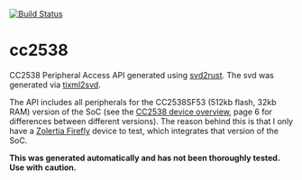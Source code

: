 [![Build Status](https://travis-ci.com/pipex/cc2538.svg?branch=master)](https://travis-ci.com/pipex/cc2538)

# cc2538

CC2538 Peripheral Access API generated using [svd2rust](https://github.com/rust-embedded/svd2rust). The svd was generated via [tixml2svd](https://github.com/dhoove/tixml2svd).

The API includes all peripherals for the CC2538SF53 (512kb flash, 32kb RAM) version of the SoC (see the [CC2538 device overview](http://www.ti.com/lit/ds/symlink/cc2538.pdf), page 6 for differences between different versions). The reason behind this is that I only have a [Zolertia Firefly](https://github.com/Zolertia/Resources/wiki/Firefly) device to test, which integrates that version of the SoC.

**This was generated automatically and has not been thoroughly tested. Use with caution.**
